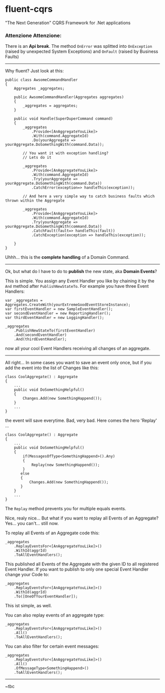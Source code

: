 # fluent-cqrs
"The Next Generation" CQRS Framework for .Net applications

### Attenzione Attenzione: 
There is an **Api break**. The method `OnError` was splitted into `OnException` 
(raised by unexpected System Exceptions) and `OnFault` (raised by Business Faults)

---

Why fluent? Just look at this:

    public class AwsomeCommandHandler 
    {
        Aggregates _aggregates;
        
        public AwsomeCommandHandler(Aggregates aggregates)
        {
            _aggregates = aggregates;
        }
      
        public void Handle(SuperDuperCommand command)
        {
            _aggregates
                .Provide<[AnAggregateYouLike]>
                .With(command.AggregateId)
                .Do(yourAggregate => yourAggregate.DoSomethingWith(command.Data));

		    // You want it with exception handling?
		    // Lets do it

		    _aggregates
			    .Provide<[AnAggregateYouLike]>
			    .With(command.AggregateId)
			    .Try(yourAggregate => yourAggregate.DoSomethingWith(command.Data))
			    .CatchError(exception=> handleThis(exception));

			// And here a very simple way to catch business faults which thrown within the Aggregate

			_aggregates
			    .Provide<[AnAggregateYouLike]>
			    .With(command.AggregateId)
			    .Try(yourAggregate => yourAggregate.DoSomethingWith(command.Data))
			    .CatchFault(fault=> handleThis(fault))
				.CatchException(exception => handleThis(exception));

        }
    }

Uhhh... this is the **complete handling** of a Domain Command.

---

Ok, but what do I have to do to **publish** the new state, aka **Domain Events**?

This is simple. You assign any Event Handler you like by chaining it by the `And` method after `PublishNewStateTo`. 
For example you have three Event Handlers:

    var _aggregates = Aggregates.CreateWith(yourExtremeGoodEventStoreInstance);
    var firstEventHandler = new SampleEventHandler();
    var secondEventHandler = new ReportingHandler();
    var thirdEventHandler = new LoggingHandler();
    
    _aggregates
        .PublishNewStateTo(firstEventHandler)
        .And(secondEventHandler)
        .And(thirdEventHandler);
    
now all your cool Event Handlers receiving all changes of an aggregate.

---

All right... In some cases you want to save an event only once, but if you add the event into the list of Changes like this: 

    class CoolAggregate() : Aggregate
    {
        ...
        public void DoSomethingHelpful()
        {
            Changes.Add(new SomethingHappend());
        }
        ...
    }

the event will save everytime. Bad, very bad. Here comes the hero 'Replay' ...

    class CoolAggregate() : Aggregate
    {
        ...
        public void DoSomethingHelpful()
        {
            if(MessagesOfType<SomethingHappend>().Any)
            {
                Replay(new SomethingHappend());
            }
           else
           {
               Changes.Add(new SomethingHappend());
           }
        }
        ...
    }

The `Replay` method prevents you for multiple equals events.

Nice, realy nice... But what if you want to replay all Events of an Aggregate? Yes... you can't... still now.

To replay all Events of an Aggregate code this:

    _aggregates
        .ReplayEventsFor<[AnAggregateYouLike]>()
        .WithId(aggrId)
        .ToAllEventHandlers();

This published all Events of the Aggregate with the given ID to all registered Event Handler.
If you want to publish to only one special Event Handler change your Code to:

    _aggregates
        .ReplayEventsFor<[AnAggregateYouLike]>()
        .WithId(aggrId)
        .To([OneOfYourEventHandler]);

This ist simple, as well.


You can also replay events of an aggregate type:

    _aggregates
        .ReplayEventsFor<[AnAggregateYouLike]>()
        .All()
        .ToAllEventHandlers();


You can also filter for certain event messages:

    _aggregates
        .ReplayEventsFor<[AnAggregateYouLike]>()
        .All()
		.OfMessageType<SomethingHappend>()
        .ToAllEventHandlers();


---
~tbc

